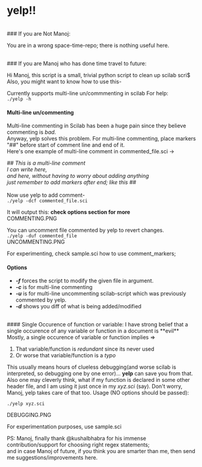yelp!!
======
<br>
### If you are Not Manoj:

You are in a wrong space-time-repo; there is nothing useful here.

<br>
### If you are Manoj who has done time travel to future:

Hi Manoj, this script is a small, trivial python script to clean up scilab scri$
Also, you might want to know how to use this-

Currently supports multi-line un/commmenting in scilab
For help:<br>
`./yelp -h`

#### Multi-line un/commenting
Multi-line commenting in Scilab has been a huge pain since they believe commenting is *bad*. <br>
Anyway, yelp solves this problem. For multi-line commenting, place markers "##" before start of comment line and end of it.<br>
Here's one example of multi-line comment in commented_file.sci ->

*## This is a multi-line comment<br>*
*I can write here,<br>*
*and here, without having to worry about adding anything<br>*
*just remember to add markers after end; like this ##<br>*
<br>
Now use yelp to add comment-<br>
`./yelp -dcf commented_file.sci`

It will output this: **check options section for more**<br>
COMMENTING.PNG

You can uncomment file commented by yelp to revert changes.<br>
`./yelp -duf commented_file` <br>
UNCOMMENTING.PNG

For experimenting, check sample.sci how to use comment_markers;

#### Options
* ***-f*** forces the script to modify the given file in argument.
* ***-c*** is for multi-line commenting
* ***-u*** is for multi-line uncommenting scilab-script which was previously commented by yelp.
* ***-d*** shows you diff of what is being added/modified

<br>
#### Single Occurence of function or variable:
I have strong belief that a single occurence of any variable or function in a document is **evil** 
Mostly, a single occurence of variable or function implies =>

1. That variable/function is *redundant* since its never used
2. Or worse that variable/function is a *typo*

This usually means hours of clueless debugging(and worse scilab is interpreted, so debugging one by one error)... **yelp** can save you from that.
Also one may cleverly think, what if my function is declared in some other header file, and I am using it just once in my *xyz.sci* (say). Don't worry, Manoj, yelp takes care of that too.
Usage (NO options should be passed):

`./yelp xyz.sci` <br>

DEBUGGING.PNG

For experimentation purposes, use sample.sci

PS: Manoj, finally thank @kushalbhabra for his immense contribution/support for choosing right regex statements;<br>and in case Manoj of future, if you think you are smarter than me, then send me suggestions/improvements here.